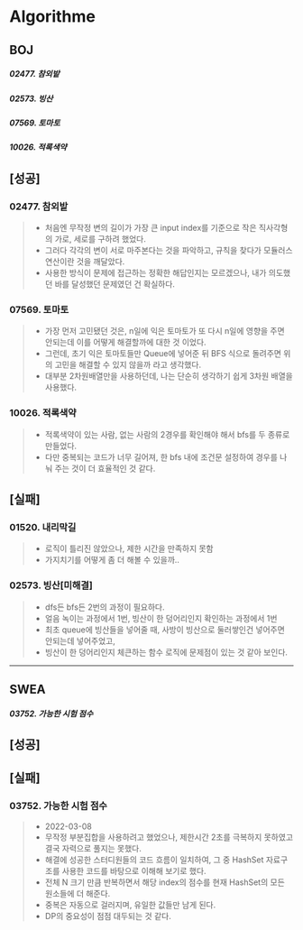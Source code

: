 # Algorithme
## BOJ

##### 02477. 참외밭
##### 02573. 빙산
##### 07569. 토마토
##### 10026. 적록색약

## [성공]
### 02477. 참외밭
> - 처음엔 무작정 변의 길이가 가장 큰 input index를 기준으로 작은 직사각형의 가로, 세로를 구하려 했었다.
> - 그러다 각각의 변이 서로 마주본다는 것을 파악하고, 규칙을 찾다가 모듈러스 연산이란 것을 깨달았다.
> - 사용한 방식이 문제에 접근하는 정확한 해답인지는 모르겠으나, 내가 의도했던 바를 달성했던 문제였던 건 확실하다.
### 07569. 토마토
> - 가장 먼저 고민됐던 것은, n일에 익은 토마토가 또 다시 n일에 영향을 주면 안되는데 이를 어떻게 해결할까에 대한 것 이었다.
> - 그런데, 초기 익은 토마토들만 Queue에 넣어준 뒤 BFS 식으로 돌려주면 위의 고민을 해결할 수 있지 않을까 라고 생각했다.
> - 대부분 2차원배열만을 사용하던데, 나는 단순히 생각하기 쉽게 3차원 배열을 사용했다.
### 10026. 적록색약
> - 적록색약이 있는 사람, 없는 사람의 2경우를 확인해야 해서 bfs를 두 종류로 만들었다.
> - 다만 중복되는 코드가 너무 길어져, 한 bfs 내에 조건문 설정하여 경우를 나눠 주는 것이 더 효율적인 것 같다.

## [실패]
### 01520. 내리막길
> - 로직이 틀리진 않았으나, 제한 시간을 만족하지 못함
> - 가지치기를 어떻게 좀 더 해볼 수 있을까..
### 02573. 빙산[미해결]
> - dfs든 bfs든 2번의 과정이 필요하다.
> - 얼음 녹이는 과정에서 1번, 빙산이 한 덩어리인지 확인하는 과정에서 1번
> - 최초 queue에 빙산들을 넣어줄 때, 사방이 빙산으로 둘러쌓인건 넣어주면 안되는데 넣어주었고,
> - 빙산이 한 덩어리인지 체큰하는 함수 로직에 문제점이 있는 것 같아 보인다.
* * *         
## SWEA
##### 03752. 가능한 시험 점수
## [성공]


## [실패]
### 03752. 가능한 시험 점수
> - 2022-03-08
> - 무작정 부분집합을 사용하려고 했었으나, 제한시간 2초를 극복하지 못하였고 결국 자력으로 풀지는 못했다.
> - 해결에 성공한 스터디원들의 코드 흐름이 일치하여, 그 중 HashSet 자료구조를 사용한 코드를 바탕으로 이해해 보기로 했다.
> - 전체 N 크기 만큼 반복하면서 해당 index의 점수를 현재 HashSet의 모든 원소들에 더 해준다.
> - 중복은 자동으로 걸러지며, 유일한 값들만 남게 된다.
> - DP의 중요성이 점점 대두되는 것 같다.
